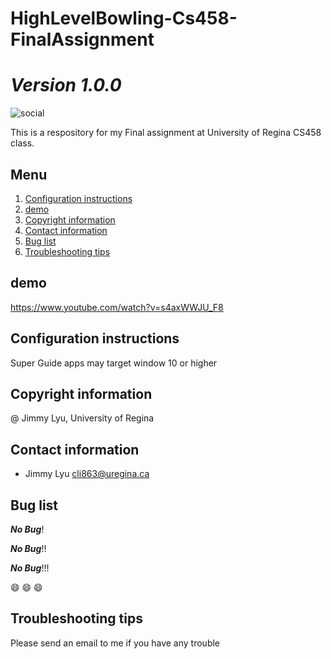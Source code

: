 # HighLevelBowling-Cs458-FinalAssignment
*Version 1.0.0*
=
![social](https://img.shields.io/github/followers/UofRJimmy?style=social)

This is a respository for my Final assignment at University of Regina CS458 class.



## Menu

1. [Configuration instructions](#Configuration-instructions)
2. [demo](#demo)
3. [Copyright information](#Copyright-information)
4. [Contact information](#Contact-information)
5. [Bug list](#Bug-list)
6. [Troubleshooting tips](#Troubleshooting-tips)

## demo
https://www.youtube.com/watch?v=s4axWWJU_F8

## Configuration instructions
Super Guide apps may target window 10 or higher

## Copyright information
@ Jimmy Lyu, University of Regina
## Contact information
- Jimmy Lyu cli863@uregina.ca
## Bug list
___No Bug___!

___No Bug___!!

___No Bug___!!!

😄 😄 😄
## Troubleshooting tips
Please send an email to me if you have any trouble


